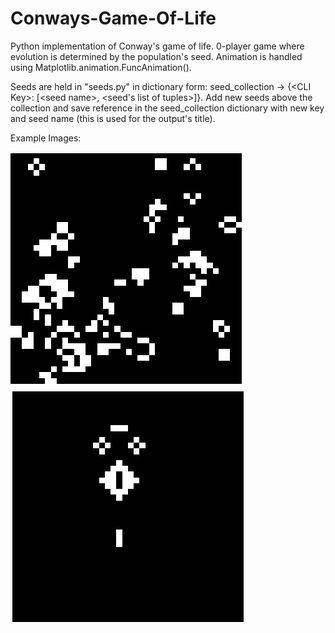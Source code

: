 # Conways-Game-Of-Life
Python implementation of Conway's game of life. 0-player game where evolution is determined by the population's seed. Animation is handled using Matplotlib.animation.FuncAnimation().

Seeds are held in "seeds.py" in dictionary form: seed_collection $\rightarrow$ {\<CLI Key\>: [\<seed name\>, <seed's list of tuples>]}. Add new seeds above the collection and save reference in the seed_collection dictionary with new key and seed name (this is used for the output's title). 

Example Images: 

![](https://raw.githubusercontent.com/LordLean/Conways-Game-Of-Life/main/Images/random1.png)
![](https://raw.githubusercontent.com/LordLean/Conways-Game-Of-Life/main/Images/fun1.png)
